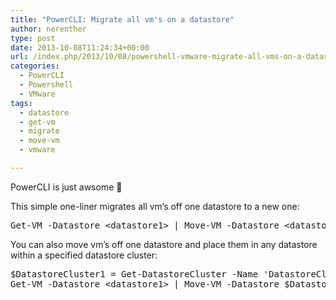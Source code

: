 ```yaml
---
title: "PowerCLI: Migrate all vm's on a datastore"
author: nerenther
type: post
date: 2013-10-08T11:24:34+00:00
url: /index.php/2013/10/08/powershell-vmware-migrate-all-vms-on-a-datastore/
categories:
  - PowerCLI
  - Powershell
  - VMware
tags:
  - datastore
  - get-vm
  - migrate
  - move-vm
  - vmware

---
```

PowerCLI is just awsome 🙂

This simple one-liner migrates all vm&#8217;s off one datastore to a new one:

<pre>Get-VM -Datastore &lt;datastore1&gt; | Move-VM -Datastore &lt;datastore2&gt;</pre>

You can also move vm&#8217;s off one datastore and place them in any datastore within a specified datastore cluster:

<pre>$DatastoreCluster1 = Get-DatastoreCluster -Name 'DatastoreCluster1'
Get-VM -Datastore &lt;datastore1&gt; | Move-VM -Datastore $DatastoreCluster1</pre>